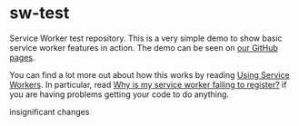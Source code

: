 # sw-test

Service Worker test repository. This is a very simple demo to show basic service worker features in action. The demo can be seen on [our GitHub pages](https://mdn.github.io/sw-test/).

You can find a lot more out about how this works by reading [Using Service Workers](https://developer.mozilla.org/en-US/docs/Web/API/Service_Worker_API/Using_Service_Workers). 
In particular, read [Why is my service worker failing to register?](https://developer.mozilla.org/en-US/docs/Web/API/Service_Worker_API/Using_Service_Workers#Why_is_my_service_worker_failing_to_register) 
if you are having problems getting your code to do anything.


insignificant changes
